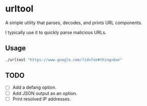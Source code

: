 # urltool

A simple utility that parses, decodes, and prints URL components.

I typically use it to quickly parse malicious URLs.

## Usage

```bash
./urltool "https://www.google.com/?id=foo#thing=bar"
```
## TODO

- [ ] Add a defang option.
- [ ] Add JSON output as an option.
- [ ] Print resolved IP addresses.
